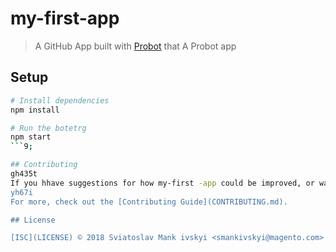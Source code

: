 # my-first-app

> A GitHub App built with [Probot](https://probot.github.io) that A Probot app

## Setup

```sh
# Install dependencies
npm install

# Run the botetrg
npm start
```9;

## Contributing
gh435t
If you hhave suggestions for how my-first -app could be improved, or want to report a bug, open an issue! We'd love all and any contributions .g
yh67i
For more, check out the [Contributing Guide](CONTRIBUTING.md).

## License

[ISC](LICENSE) © 2018 Sviatoslav Mank ivskyi <smankivskyi@magento.com>
